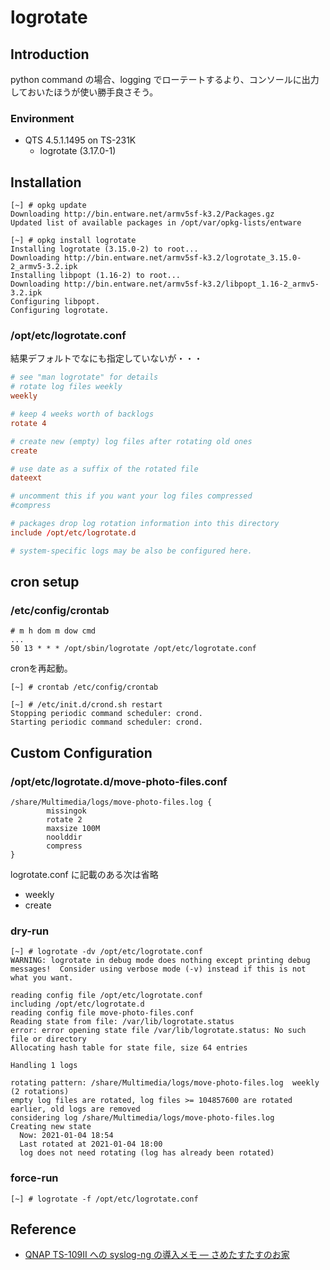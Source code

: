 # logrotate

## Introduction

python command の場合、logging でローテートするより、コンソールに出力しておいたほうが使い勝手良さそう。

### Environment

- QTS 4.5.1.1495 on TS-231K
  - logrotate (3.17.0-1) 

## Installation

```console
[~] # opkg update
Downloading http://bin.entware.net/armv5sf-k3.2/Packages.gz
Updated list of available packages in /opt/var/opkg-lists/entware

[~] # opkg install logrotate
Installing logrotate (3.15.0-2) to root...
Downloading http://bin.entware.net/armv5sf-k3.2/logrotate_3.15.0-2_armv5-3.2.ipk
Installing libpopt (1.16-2) to root...
Downloading http://bin.entware.net/armv5sf-k3.2/libpopt_1.16-2_armv5-3.2.ipk
Configuring libpopt.
Configuring logrotate.
```

### /opt/etc/logrotate.conf

結果デフォルトでなにも指定していないが・・・

```:/opt/etc/logrotate.conf
# see "man logrotate" for details
# rotate log files weekly
weekly

# keep 4 weeks worth of backlogs
rotate 4

# create new (empty) log files after rotating old ones
create

# use date as a suffix of the rotated file
dateext

# uncomment this if you want your log files compressed
#compress

# packages drop log rotation information into this directory
include /opt/etc/logrotate.d

# system-specific logs may be also be configured here.
```

## cron setup

### /etc/config/crontab

```/etc/config/crontab
# m h dom m dow cmd
...
50 13 * * * /opt/sbin/logrotate /opt/etc/logrotate.conf
```
cronを再起動。

```console
[~] # crontab /etc/config/crontab

[~] # /etc/init.d/crond.sh restart
Stopping periodic command scheduler: crond.
Starting periodic command scheduler: crond.
```

## Custom Configuration

### /opt/etc/logrotate.d/move-photo-files.conf

```
/share/Multimedia/logs/move-photo-files.log {
        missingok
        rotate 2
        maxsize 100M
        noolddir
        compress
}
```

logrotate.conf に記載のある次は省略
* weekly
* create

### dry-run

```console
[~] # logrotate -dv /opt/etc/logrotate.conf
WARNING: logrotate in debug mode does nothing except printing debug messages!  Consider using verbose mode (-v) instead if this is not what you want.

reading config file /opt/etc/logrotate.conf
including /opt/etc/logrotate.d
reading config file move-photo-files.conf
Reading state from file: /var/lib/logrotate.status
error: error opening state file /var/lib/logrotate.status: No such file or directory
Allocating hash table for state file, size 64 entries

Handling 1 logs

rotating pattern: /share/Multimedia/logs/move-photo-files.log  weekly (2 rotations)
empty log files are rotated, log files >= 104857600 are rotated earlier, old logs are removed
considering log /share/Multimedia/logs/move-photo-files.log
Creating new state
  Now: 2021-01-04 18:54
  Last rotated at 2021-01-04 18:00
  log does not need rotating (log has already been rotated)
```

### force-run

```console
[~] # logrotate -f /opt/etc/logrotate.conf
```

## Reference

* [QNAP TS-109II への syslog-ng の導入メモ — さめたすたすのお家](http://www.sharkpp.net/blog/2013/01/27/install-qnap-ts-109ii-syslog-ng.html)
